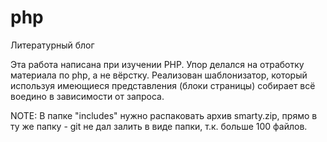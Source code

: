 # php
Литературный блог

Эта работа написана при изучении PHP.
Упор делался на отработку материала по php, а не вёрстку.
Реализован шаблонизатор, который используя имеющиеся представления (блоки страницы) собирает всё воедино в зависимости от запроса.

NOTE:
В папке "includes" нужно распаковать архив smarty.zip, прямо в ту же папку - git не дал залить в виде папки, т.к. больше 100 файлов. 
